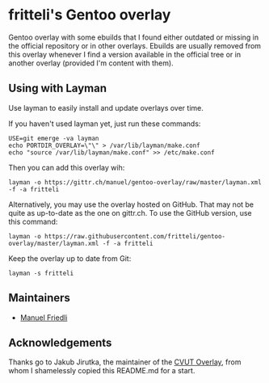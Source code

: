 fritteli's Gentoo overlay
=========================

Gentoo overlay with some ebuilds that I found either outdated or missing in the official repository or in other overlays. Ebuilds are usually removed from this overlay whenever I find a version available in the official tree or in another overlay (provided I'm content with them).


Using with Layman
-----------------

Use layman to easily install and update overlays over time.

If you haven't used layman yet, just run these commands:

	USE=git emerge -va layman
	echo PORTDIR_OVERLAY=\"\" > /var/lib/layman/make.conf
	echo "source /var/lib/layman/make.conf" >> /etc/make.conf


Then you can add this overlay wih:

	layman -o https://gittr.ch/manuel/gentoo-overlay/raw/master/layman.xml -f -a fritteli

Alternatively, you may use the overlay hosted on GitHub. That may not be quite as up-to-date as the one on gittr.ch. To use the GitHub version, use this command:

	layman -o https://raw.githubusercontent.com/fritteli/gentoo-overlay/master/layman.xml -f -a fritteli

Keep the overlay up to date from Git:

	layman -s fritteli


Maintainers
-----------

* [Manuel Friedli](mailto:manuel@fritteli.ch)

Acknowledgements
----------------

Thanks go to Jakub Jirutka, the maintainer of the [CVUT Overlay](https://github.com/cvut/gentoo-overlay), from whom I shamelessly copied this README.md for a start.

